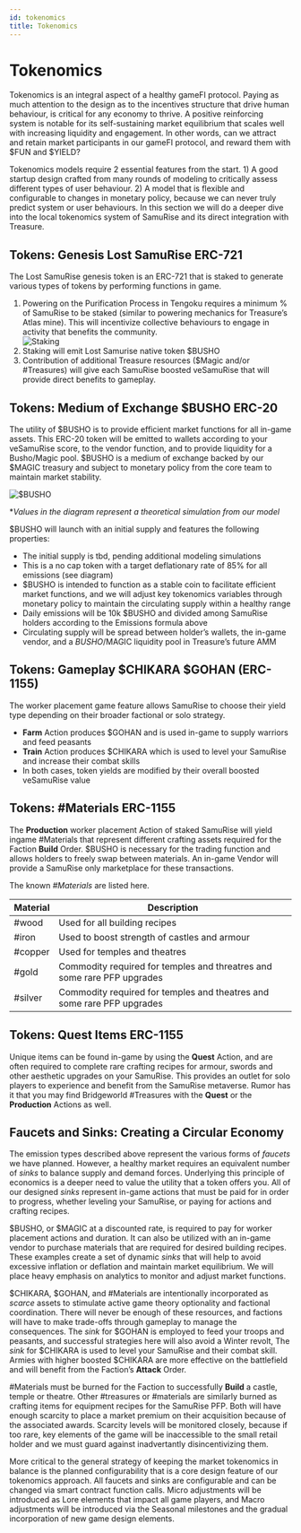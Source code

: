 ```yaml
---
id: tokenomics
title: Tokenomics
---
```


# Tokenomics

Tokenomics is an integral aspect of a healthy gameFI protocol. Paying as much attention to the design as to the incentives structure that drive human behaviour, is critical for any economy to thrive. A positive reinforcing system is notable for its self-sustaining market equilibrium that scales well with increasing liquidity and engagement. In other words, can we attract and retain market participants in our gameFI protocol, and reward them with $FUN and $YIELD?

Tokenomics models require 2 essential features from the start. 1) A good startup design crafted from many rounds of modeling to critically assess different types of user behaviour. 2) A model that is flexible and configurable to changes in monetary policy, because we can never truly predict system or user behaviours. In this section we will do a deeper dive into the local tokenomics system of SamuRise and its direct integration with Treasure.

## Tokens: Genesis Lost SamuRise ERC-721

The Lost SamuRise genesis token is an ERC-721 that is staked to generate various types of tokens by performing functions in game. 

1. Powering on the Purification Process in Tengoku requires a minimum % of SamuRise to be staked (similar to powering mechanics for Treasure’s Atlas mine). This will incentivize collective behaviours to engage in activity that benefits the community.  
   ![Staking](/assets/images/table.png)
1. Staking will emit Lost Samurise native token $BUSHO
1. Contribution of additional Treasure resources ($Magic and/or #Treasures) will give each SamuRise boosted veSamuRise that will provide direct benefits to gameplay.

## Tokens: Medium of Exchange $BUSHO ERC-20

The utility of $BUSHO is to provide efficient market functions for all in-game assets. This ERC-20 token will be emitted to wallets according to your veSamuRise score, to the vendor function, and to provide liquidity for a Busho/Magic pool. $BUSHO is a medium of exchange backed by our $MAGIC treasury and subject to monetary policy from the core team to maintain market stability.

![$BUSHO](/assets/images/tokenomics-busho.png)

**Values in the diagram represent a theoretical simulation from our model*

$BUSHO will launch with an initial supply and features the following properties:

* The initial supply is tbd, pending additional modeling simulations
* This is a no cap token with a target deflationary rate of 85% for all emissions (see diagram)
* $BUSHO is intended to function as a stable coin to facilitate efficient market functions, and we will adjust key tokenomics variables through monetary policy to maintain the circulating supply within a healthy range
* Daily emissions will be 10k $BUSHO and divided among SamuRise holders according to the Emissions formula above
* Circulating supply will be spread between holder’s wallets, the in-game vendor, and a $BUSHO/$MAGIC liquidity pool in Treasure’s future AMM

## Tokens: Gameplay $CHIKARA $GOHAN (ERC-1155)

The worker placement game feature allows SamuRise to choose their yield type depending on their broader factional or solo strategy.

* **Farm** Action produces $GOHAN and is used in-game to supply warriors and feed peasants
* **Train** Action produces $CHIKARA which is used to level your SamuRise and increase their combat skills
* In both cases, token yields are modified by their overall boosted veSamuRise value

## Tokens: #Materials ERC-1155

The **Production** worker placement Action of staked SamuRise will yield ingame #Materials that represent different crafting assets required for the Faction **Build** Order. $BUSHO is necessary for the trading function and allows holders to freely swap between materials. An in-game Vendor will provide a SamuRise only marketplace for these transactions.

The known *#Materials* are listed here.

| Material      | Description |
| ----------- | ----------- |
| #wood      | Used for all building recipes       |
| #iron   | Used to boost strength of castles and armour        |
| #copper   | Used for temples and theatres        |
| #gold   | Commodity required for temples and threatres and some rare PFP upgrades        |
| #silver   | Commodity required for temples and theatres and some rare PFP upgrades        |

## Tokens: Quest Items ERC-1155

Unique items can be found in-game by using the **Quest** Action, and are often required to complete rare crafting recipes for armour, swords and other aesthetic upgrades on your SamuRise. This provides an outlet for solo players to experience and benefit from the SamuRise metaverse. Rumor has it that you may find Bridgeworld #Treasures with the **Quest** or the **Production** Actions as well.

## Faucets and Sinks: Creating a Circular Economy

The emission types described above represent the various forms of *faucets* we have planned. However, a healthy market requires an equivalent number of *sinks* to balance supply and demand forces. Underlying this principle of economics is a deeper need to value the utility that a token offers you. All of our designed *sinks* represent in-game actions that must be paid for in order to progress, whether leveling your SamuRise, or paying for actions and crafting recipes.

$BUSHO, or $MAGIC at a discounted rate, is required to pay for worker placement actions and duration. It can also be utilized with an in-game vendor to purchase materials that are required for desired building recipes. These examples create a set of dynamic *sinks* that will help to avoid excessive inflation or deflation and maintain market equilibrium. We will place heavy emphasis on analytics to monitor and adjust market functions.

$CHIKARA, $GOHAN, and #Materials  are intentionally incorporated as *scarce* assets to stimulate active game theory optionality and factional coordination. There will never be enough of these resources, and factions will have to make trade-offs through gameplay to manage the consequences. The *sink* for $GOHAN is employed to feed your troops and peasants, and successful strategies here will also avoid a Winter revolt, The *sink* for $CHIKARA is used to level your SamuRise and their combat skill. Armies with higher boosted $CHIKARA are more effective on the battlefield and will benefit from the Faction’s **Attack** Order.

#Materials must be burned for the Faction to successfully **Build** a castle, temple or theatre. Other #treasures or #materials are similarly burned as crafting items for equipment recipes for the SamuRise PFP. Both will have enough scarcity to place a market premium on their acquisition because of the associated awards. Scarcity levels will be monitored closely, because if too rare, key elements of the game will be inaccessible to the small retail holder and we must guard against inadvertantly disincentivizing them.

More critical to the general strategy of keeping the market tokenomics in balance is the planned configurability that is a core design feature of our tokenomics approach. All faucets and sinks are configurable and can be changed via smart contract function calls. Micro adjustments will be introduced as Lore elements that impact all game players, and Macro adjustments will be introduced via the Seasonal milestones and the gradual incorporation of new game design elements.
